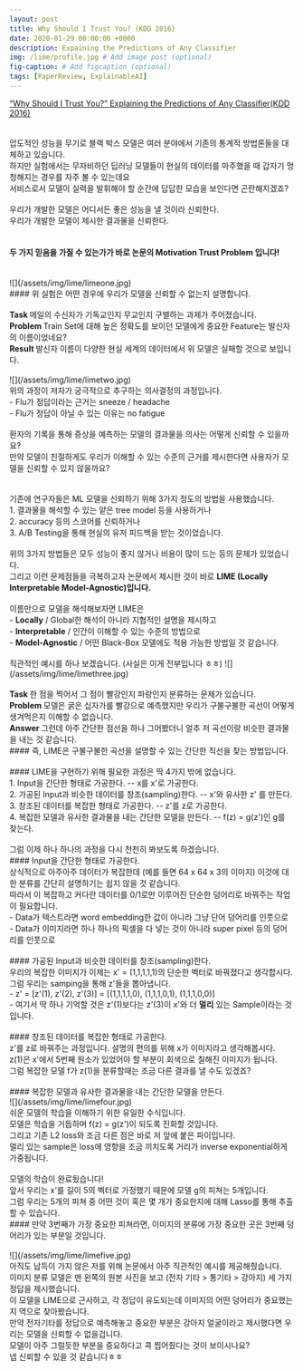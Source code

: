 ```yaml
---
layout: post
title: Why Should I Trust You? (KDD 2016)
date: 2020-01-29 00:00:00 +0000
description: Expaining the Predictions of Any Classifier
img: /lime/profile.jpg # Add image post (optional)
fig-caption: # Add figcaption (optional)
tags: [PaperReview, ExplainableAI]
---
```


[“Why Should I Trust You?” Explaining the Predictions of Any Classifier(KDD 2016)](https://www.kdd.org/kdd2016/papers/files/rfp0573-ribeiroA.pdf)  
<br/>  
압도적인 성능을 무기로 블랙 박스 모델은 여러 분야에서 기존의 통계적 방법론들을 대체하고 있습니다.  
하지만 실험에서는 무자비하던 딥러닝 모델들이 현실의 데이터를 마주했을 때 갑자기 멍청해지는 경우를 자주 볼 수 있는데요  
서비스로서 모델이 실력을 발휘해야 할 순간에 답답한 모습을 보인다면 곤란해지겠죠?  
<br/>
우리가 개발한 모델은 어디서든 좋은 성능을 낼 것이라 신뢰한다.  
우리가 개발한 모델이 제시한 결과물을 신뢰한다.  
<br/>
#### 두 가지 믿음을 가질 수 있는가가 바로 논문의 Motivation Trust Problem 입니다!
<br/>
![](/assets/img/lime/limeone.jpg)   
<br/>
#### 위 실험은 어떤 경우에 우리가 모델을 신뢰할 수 없는지 설명합니다.  
<br/>
<br/>
<b> Task </b>  메일의 수신자가 기독교인지 무교인지 구별하는 과제가 주어졌습니다.
<br/>
<b> Problem </b>  Train Set에 대해 높은 정확도를 보이던 모델에게 중요한 Feature는 발신자의 이름이었네요?  
<br/>
<b> Result </b>  발신자 이름이 다양한 현실 세계의 데이터에서 위 모델은 실패할 것으로 보입니다.    
<br/>
<br/>
![](/assets/img/lime/limetwo.jpg)     
<br/>
위의 과정이 저자가 궁극적으로 추구하는 의사결정의 과정입니다.  
<br/>
- Flu가 정답이라는 근거는 sneeze / headache  
<br/>
- Flu가 정답이 아닐 수 있는 이유는 no fatigue  
<br/>
<br/>
환자의 기록을 통해 증상을 예측하는 모델의 결과물을 의사는 어떻게 신뢰할 수 있을까요?  
<br/>
만약 모델이 친절하게도 우리가 이해할 수 있는 수준의 근거를 제시한다면 사용자가 모델을 신뢰할 수 있지 않을까요?  
<br/>
<br/>
<br/>
기존에 연구자들은 ML 모델을 신뢰하기 위해 3가지 정도의 방법을 사용했습니다.  
<br/>
1. 결과물을 해석할 수 있는 얕은 tree model 등을 사용하거나  
<br/>
2. accuracy 등의 스코어를 신뢰하거나 
<br/>
3. A/B Testing을 통해 현실의 유저 피드백을 받는 것이었습니다.  
<br/>
<br/>
위의 3가지 방법들은 모두 성능이 좋지 않거나 비용이 많이 드는 등의 문제가 있었습니다.  
<br/>
그리고 이런 문제점들을 극복하고자 논문에서 제시한 것이 바로 <b>LIME (Locally Interpretable Model-Agnostic)입니다.</b>  
<br/>  
<br/>
이름만으로 모델을 해석해보자면 LIME은  
<br/>
- <b>Locally</b> / Global한 해석이 아니라 지협적인 설명을 제시하고    
<br/>
- <b>Interpretable</b> / 인간이 이해할 수 있는 수준의 방법으로   
<br/>
- <b>Model-Agnostic</b> / 어떤 Black-Box 모델에도 적용 가능한 방법일 것 같습니다.    
<br/>
<br/>
직관적인 예시를 하나 보겠습니다. (사실은 이게 전부입니다 ㅎㅎ)  
![](/assets/img/lime/limethree.jpg)  
<br/>
<br/>
<b> Task </b> 한 점을 찍어서 그 점이 빨강인지 파랑인지 분류하는 문제가 있습니다.  
<br/>
<b> Problem </b>  모델은 굵은 십자가를 빨강으로 예측했지만 우리가 구불구불한 곡선이 어떻게 생겨먹은지 이해할 수 없습니다.  
<br/>
<b> Answer </b>  그런데 아주 간단한 점선을 하나 그어봤더니 얼추 저 곡선이랑 비슷한 결과물을 내는 것 같습니다.  
<br/>
#### 즉, LIME은 구불구불한 곡선을 설명할 수 있는 간단한 직선을 찾는 방법입니다.  
<br/>
<br/>
#### LIME을 구현하기 위해 필요한 과정은 딱 4가지 밖에 없습니다.  
<br/>
1. Input을 간단한 형태로 가공한다.  -- x를 x'로 가공한다.  
<br/>
2. 가공된 Input과 비슷한 데이터를 창조(sampling)한다. -- x'와 유사한 z' 를 만든다.  
<br/>
3. 창조된 데이터를 복잡한 형태로 가공한다. -- z'를 z로 가공한다.  
<br/>
4. 복잡한 모델과 유사한 결과물을 내는 간단한 모델을 만든다. -- f(z) = g(z')인 g를 찾는다.
<br/>
<br/>
그럼 이제 하나 하나의 과정을 다시 천천히 봐보도록 하겠습니다.  
<br/>
#### Input을 간단한 형태로 가공한다.  
<br/>
상식적으로 아주아주 데이터가 복잡한데 (예를 들면 64 x 64 x 3의 이미지) 이것에 대한 분류를 간단히 설명하기는 쉽지 않을 것 같습니다. 
<br/>
따라서 이 복잡하고 커다란 데이터를 0/1로만 이루어진 단순한 덩어리로 바꿔주는 작업이 필요합니다.  
<br/>
- Data가 텍스트라면 word embedding한 값이 아니라 그냥 단어 덩어리를 인풋으로  
<br/>
- Data가 이미지라면 하나 하나의 픽셀을 다 넣는 것이 아니라 super pixel 등의 덩어리를 인풋으로  
<br/>
<br/>
#### 가공된 Input과 비슷한 데이터를 창조(sampling)한다.  
<br/>
우리의 복잡한 이미지가 이제는 x' = (1,1,1,1,1)의 단순한 벡터로 바꿔졌다고 생각합시다. 그럼 우리는 samping을 통해 z'들을 뽑아냅니다.   
<br/>
- z' = [z'(1), z'(2), z'(3)] = [(1,1,1,1,0), (1,1,1,0,1), (1,1,1,0,0)]
<br/>
- 여기서 딱 하나 기억할 것은 z'(1)보다는 z'(3)이 x'와 더 <b>멀리</b> 있는 Sample이라는 것입니다.  
<br/>
<br/>
#### 창조된 데이터를 복잡한 형태로 가공한다.  
<br/>
z'를 z로 바꿔주는 과정입니다. 설명의 편의를 위해 x가 이미지라고 생각해봅시다.  
<br/>
z(1)은 x'에서 5번째 원소가 있었어야 할 부분이 회색으로 칠해진 이미지가 됩니다.  
<br/>
그럼 복잡한 모델 f가 z(1)을 분류할때는 조금 다른 결과를 낼 수도 있겠죠?  
<br/>
<br/>
#### 복잡한 모델과 유사한 결과물을 내는 간단한 모델을 만든다.
<br/>
![](/assets/img/lime/limefour.jpg)   
<br/>
쉬운 모델의 학습을 이해하기 위한 유일한 수식입니다. 
<br/>
모델은 학습을 거듭하며 f(z) = g(z')이 되도록 진화할 것입니다. 
<br/>
그리고 기존 L2 loss와 조금 다른 점은 바로 저 앞에 붙은 파이입니다.  
<br/>
멀리 있는 sample은 loss에 영향을 조금 끼치도록 거리가 inverse exponential하게 가중됩니다.
<br/>
<br/>
모델의 학습이 완료됬습니다!  
<br/>
앞서 우리는 x'를 길이 5의 벡터로 가정했기 때문에 모델 g의 피쳐는 5개입니다.  
<br/>
그럼 우리는 5개의 피쳐 중 어떤 것이 혹은 몇 개가 중요한지에 대해 Lasso를 통해 추출할 수 있습니다.  
<br/>
#### 만약 3번째가 가장 중요한 피쳐라면, 이미지의 분류에 가장 중요한 곳은 3번째 덩어리가 있는 부분일 것입니다.  
<br/>
<br/>
![](/assets/img/lime/limefive.jpg)  
<br/>
아직도 납득이 가지 않은 저를 위해 논문에서 아주 직관적인 예시를 제공해줬습니다.  
<br/>
이미지 분류 모델은 맨 왼쪽의 원본 사진을 보고 (전자 기타 > 통기타 > 강아지) 세 가지 정답을 제시했습니다.  
<br/>
이 모델을 LIME으로 근사하고, 각 정답이 유도되는데 이미지의 어떤 덩어리가 중요했는지 역으로 찾아봤습니다.    
<br/>
만약 전자기타를 정답으로 예측해놓고 중요한 부분은 강아지 얼굴이라고 제시했다면 우리는 모델을 신뢰할 수 없을겁니다.
<br/>
모델이 아주 그럴듯한 부분을 중요하다고 콕 찝어줬다는 것이 보이시나요?  
<br/>
넵 신뢰할 수 있을 것 같습니다ㅎㅎ     
<br/>
<br/>
